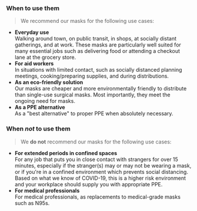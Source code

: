 ---
---

### When to use them

> We recommend our masks for the following use cases:

- **Everyday use**  
  Walking around town, on public transit, in shops, at socially distant
  gatherings, and at work. These masks are particularly well suited for many
  essential jobs such as delivering food or attending a checkout lane at the
  grocery store.
- **For aid workers**  
  In situations with limited contact, such as socially distanced planning
  meetings, cooking/preparing supplies, and during distributions.
- **As an eco-friendly solution**  
  Our masks are cheaper and more environmentally friendly to distribute than
  single-use surgical masks. Most importantly, they meet the ongoing need for
  masks.
- **As a PPE alternative**  
  As a "best alternative" to proper PPE when absolutely necessary.

### When _not_ to use them

> We **do not** recommend our masks for the following use cases:

- **For extended periods in confined spaces**  
  For any job that puts you in close contact with strangers for over 15 minutes,
  especially if the stranger(s) may or may not be wearing a mask, or if you're
  in a confined environment which prevents social distancing. Based on what we
  know of COVID-19, this is a higher risk environment and your workplace should
  supply you with appropriate PPE.
- **For medical professionals**  
  For medical professionals, as replacements to medical-grade masks such as
  N95s.

